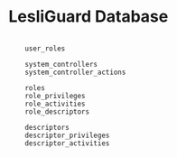 # LesliGuard Database


```plaintext
    
    user_roles

    system_controllers
    system_controller_actions

    roles
    role_privileges
    role_activities
    role_descriptors

    descriptors
    descriptor_privileges
    descriptor_activities

```
